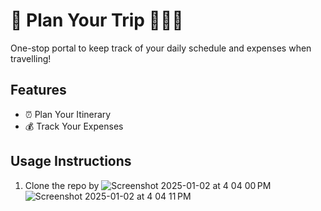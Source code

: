 # 📍 Plan Your Trip 🛫🧳🌇
One-stop portal to keep track of your daily schedule and expenses when travelling!

## Features
+ ⏰ Plan Your Itinerary
+ 💰 Track Your Expenses

## Usage Instructions
1. Clone the repo by 
![Screenshot 2025-01-02 at 4 04 00 PM](https://github.com/user-attachments/assets/67615bea-4c48-4356-8749-40fa9207e5f2)
![Screenshot 2025-01-02 at 4 04 11 PM](https://github.com/user-attachments/assets/cdc0edb8-2406-4f49-b883-e03a09d588f2)

